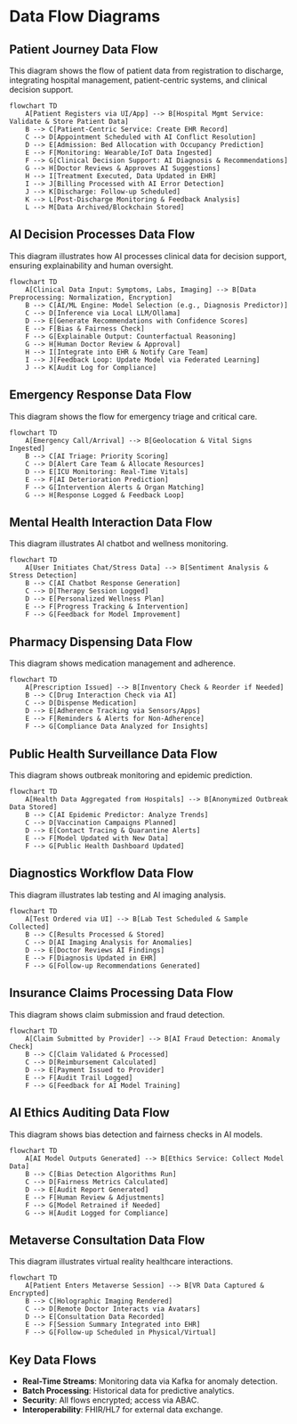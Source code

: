 # Data Flow Diagrams

## Patient Journey Data Flow
This diagram shows the flow of patient data from registration to discharge, integrating hospital management, patient-centric systems, and clinical decision support.

```mermaid
flowchart TD
    A[Patient Registers via UI/App] --> B[Hospital Mgmt Service: Validate & Store Patient Data]
    B --> C[Patient-Centric Service: Create EHR Record]
    C --> D[Appointment Scheduled with AI Conflict Resolution]
    D --> E[Admission: Bed Allocation with Occupancy Prediction]
    E --> F[Monitoring: Wearable/IoT Data Ingested]
    F --> G[Clinical Decision Support: AI Diagnosis & Recommendations]
    G --> H[Doctor Reviews & Approves AI Suggestions]
    H --> I[Treatment Executed, Data Updated in EHR]
    I --> J[Billing Processed with AI Error Detection]
    J --> K[Discharge: Follow-up Scheduled]
    K --> L[Post-Discharge Monitoring & Feedback Analysis]
    L --> M[Data Archived/Blockchain Stored]
```

## AI Decision Processes Data Flow
This diagram illustrates how AI processes clinical data for decision support, ensuring explainability and human oversight.

```mermaid
flowchart TD
    A[Clinical Data Input: Symptoms, Labs, Imaging] --> B[Data Preprocessing: Normalization, Encryption]
    B --> C[AI/ML Engine: Model Selection (e.g., Diagnosis Predictor)]
    C --> D[Inference via Local LLM/Ollama]
    D --> E[Generate Recommendations with Confidence Scores]
    E --> F[Bias & Fairness Check]
    F --> G[Explainable Output: Counterfactual Reasoning]
    G --> H[Human Doctor Review & Approval]
    H --> I[Integrate into EHR & Notify Care Team]
    I --> J[Feedback Loop: Update Model via Federated Learning]
    J --> K[Audit Log for Compliance]
```

## Emergency Response Data Flow
This diagram shows the flow for emergency triage and critical care.

```mermaid
flowchart TD
    A[Emergency Call/Arrival] --> B[Geolocation & Vital Signs Ingested]
    B --> C[AI Triage: Priority Scoring]
    C --> D[Alert Care Team & Allocate Resources]
    D --> E[ICU Monitoring: Real-Time Vitals]
    E --> F[AI Deterioration Prediction]
    F --> G[Intervention Alerts & Organ Matching]
    G --> H[Response Logged & Feedback Loop]
```

## Mental Health Interaction Data Flow
This diagram illustrates AI chatbot and wellness monitoring.

```mermaid
flowchart TD
    A[User Initiates Chat/Stress Data] --> B[Sentiment Analysis & Stress Detection]
    B --> C[AI Chatbot Response Generation]
    C --> D[Therapy Session Logged]
    D --> E[Personalized Wellness Plan]
    E --> F[Progress Tracking & Intervention]
    F --> G[Feedback for Model Improvement]
```

## Pharmacy Dispensing Data Flow
This diagram shows medication management and adherence.

```mermaid
flowchart TD
    A[Prescription Issued] --> B[Inventory Check & Reorder if Needed]
    B --> C[Drug Interaction Check via AI]
    C --> D[Dispense Medication]
    D --> E[Adherence Tracking via Sensors/Apps]
    E --> F[Reminders & Alerts for Non-Adherence]
    F --> G[Compliance Data Analyzed for Insights]
```

## Public Health Surveillance Data Flow
This diagram shows outbreak monitoring and epidemic prediction.

```mermaid
flowchart TD
    A[Health Data Aggregated from Hospitals] --> B[Anonymized Outbreak Data Stored]
    B --> C[AI Epidemic Predictor: Analyze Trends]
    C --> D[Vaccination Campaigns Planned]
    D --> E[Contact Tracing & Quarantine Alerts]
    E --> F[Model Updated with New Data]
    F --> G[Public Health Dashboard Updated]
```

## Diagnostics Workflow Data Flow
This diagram illustrates lab testing and AI imaging analysis.

```mermaid
flowchart TD
    A[Test Ordered via UI] --> B[Lab Test Scheduled & Sample Collected]
    B --> C[Results Processed & Stored]
    C --> D[AI Imaging Analysis for Anomalies]
    D --> E[Doctor Reviews AI Findings]
    E --> F[Diagnosis Updated in EHR]
    F --> G[Follow-up Recommendations Generated]
```

## Insurance Claims Processing Data Flow
This diagram shows claim submission and fraud detection.

```mermaid
flowchart TD
    A[Claim Submitted by Provider] --> B[AI Fraud Detection: Anomaly Check]
    B --> C[Claim Validated & Processed]
    C --> D[Reimbursement Calculated]
    D --> E[Payment Issued to Provider]
    E --> F[Audit Trail Logged]
    F --> G[Feedback for AI Model Training]
```

## AI Ethics Auditing Data Flow
This diagram shows bias detection and fairness checks in AI models.

```mermaid
flowchart TD
    A[AI Model Outputs Generated] --> B[Ethics Service: Collect Model Data]
    B --> C[Bias Detection Algorithms Run]
    C --> D[Fairness Metrics Calculated]
    D --> E[Audit Report Generated]
    E --> F[Human Review & Adjustments]
    F --> G[Model Retrained if Needed]
    G --> H[Audit Logged for Compliance]
```

## Metaverse Consultation Data Flow
This diagram illustrates virtual reality healthcare interactions.

```mermaid
flowchart TD
    A[Patient Enters Metaverse Session] --> B[VR Data Captured & Encrypted]
    B --> C[Holographic Imaging Rendered]
    C --> D[Remote Doctor Interacts via Avatars]
    D --> E[Consultation Data Recorded]
    E --> F[Session Summary Integrated into EHR]
    F --> G[Follow-up Scheduled in Physical/Virtual]
```

## Key Data Flows
- **Real-Time Streams**: Monitoring data via Kafka for anomaly detection.
- **Batch Processing**: Historical data for predictive analytics.
- **Security**: All flows encrypted; access via ABAC.
- **Interoperability**: FHIR/HL7 for external data exchange.